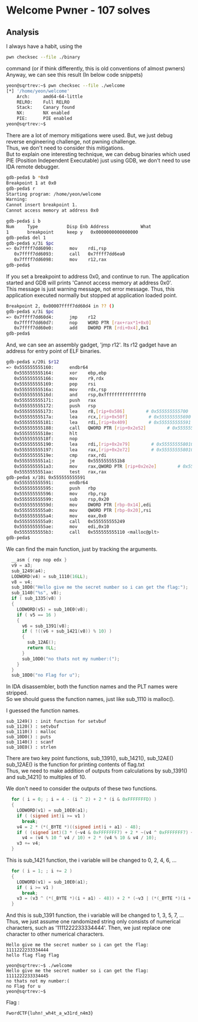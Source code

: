# Welcome Pwner - 107 solves

## Analysis

I always have a habit, using the 
```bash
pwn checksec --file ./binary
```
 command (or if think differently, this is old conventions of almost pwners)  
Anyway, we can see this result (In below code snippets)  
```bash
yeon@sqrtrev:~$ pwn checksec --file ./welcome
[*] '/home/yeon/welcome'
    Arch:     amd64-64-little
    RELRO:    Full RELRO
    Stack:    Canary found
    NX:       NX enabled
    PIE:      PIE enabled
yeon@sqrtrev:~$
```

There are a lot of memory mitigations were used. But, we just debug reverse engineering challenge, not pwning challenge.  
Thus, we don't need to consider this mitigations.  
But to explain one interesting technique, we can debug binaries which used PIE (Position Independent Executable) just using GDB, we don't need to use IDA remote debugger.  

```bash
gdb-peda$ b *0x0
Breakpoint 1 at 0x0
gdb-peda$ r
Starting program: /home/yeon/welcome
Warning:
Cannot insert breakpoint 1.
Cannot access memory at address 0x0

gdb-peda$ i b
Num     Type           Disp Enb Address            What
1       breakpoint     keep y   0x0000000000000000
gdb-peda$ del 1
gdb-peda$ x/3i $pc
=> 0x7ffff7dd6090:      mov    rdi,rsp
   0x7ffff7dd6093:      call   0x7ffff7dd6ea0
   0x7ffff7dd6098:      mov    r12,rax
gdb-peda$
```
If you set a breakpoint to address 0x0, and continue to run. The application started and GDB will prints 'Cannot access memory at address 0x0'.  
This message is just warning message, not error message. Thus, this application executed normally but stopped at application loaded point.  

```bash
Breakpoint 2, 0x00007ffff7dd60d4 in ?? ()
gdb-peda$ x/3i $pc
=> 0x7ffff7dd60d4:      jmp    r12
   0x7ffff7dd60d7:      nop    WORD PTR [rax+rax*1+0x0]
   0x7ffff7dd60e0:      add    DWORD PTR [rdi+0x4],0x1
gdb-peda$
```

And, we can see an assembly gadget, 'jmp r12'. Its r12 gadget have an address for entry point of ELF binaries.  

```bash
gdb-peda$ x/20i $r12
=> 0x555555555160:      endbr64
   0x555555555164:      xor    ebp,ebp
   0x555555555166:      mov    r9,rdx
   0x555555555169:      pop    rsi
   0x55555555516a:      mov    rdx,rsp
   0x55555555516d:      and    rsp,0xfffffffffffffff0
   0x555555555171:      push   rax
   0x555555555172:      push   rsp
   0x555555555173:      lea    r8,[rip+0x586]        # 0x555555555700
   0x55555555517a:      lea    rcx,[rip+0x50f]        # 0x555555555690
   0x555555555181:      lea    rdi,[rip+0x409]        # 0x555555555591
   0x555555555188:      call   QWORD PTR [rip+0x2e52]        # 0x555555557fe0
   0x55555555518e:      hlt
   0x55555555518f:      nop
   0x555555555190:      lea    rdi,[rip+0x2e79]        # 0x555555558010
   0x555555555197:      lea    rax,[rip+0x2e72]        # 0x555555558010
   0x55555555519e:      cmp    rax,rdi
   0x5555555551a1:      je     0x5555555551b8
   0x5555555551a3:      mov    rax,QWORD PTR [rip+0x2e2e]        # 0x555555557fd8
   0x5555555551aa:      test   rax,rax
gdb-peda$ x/10i 0x555555555591
   0x555555555591:      endbr64
   0x555555555595:      push   rbp
   0x555555555596:      mov    rbp,rsp
   0x555555555599:      sub    rsp,0x20
   0x55555555559d:      mov    DWORD PTR [rbp-0x14],edi
   0x5555555555a0:      mov    QWORD PTR [rbp-0x20],rsi
   0x5555555555a4:      mov    eax,0x0
   0x5555555555a9:      call   0x555555555249
   0x5555555555ae:      mov    edi,0x10
   0x5555555555b3:      call   0x555555555110 <malloc@plt>
gdb-peda$
```

We can find the main function, just by tracking the arguments.  

```c
  __asm { rep nop edx }
  v9 = a3;
  sub_1249(a4);
  LODWORD(v4) = sub_1110(16LL);
  v8 = v4;
  sub_10D0("Hello give me the secret number so i can get the flag:");
  sub_1140("%s", v8);
  if ( sub_1335(v8) )
  {
    LODWORD(v5) = sub_10E0(v8);
    if ( v5 == 16 )
    {
      v6 = sub_1391(v8);
      if ( !((v6 + sub_1421(v8)) % 10) )
      {
        sub_12AE();
        return 0LL;
      }
      sub_10D0("no thats not my number:(");
    }
  }
  sub_10D0("no Flag for u");
```

In IDA disassembler, both the function names and the PLT names were stripped.  
So we should guess the function names, just like sub_1110 is malloc().  

I guessed the function names.  
```
sub_1249() : init function for setvbuf
sub_1120() : setvbuf
sub_1110() : malloc
sub_10D0() : puts
sub_1140() : scanf
sub_10E0() : strlen
```

There are two key point functions, sub_1391(), sub_1421(), sub_12AE()  
sub_12AE() is the function for printing contents of flag.txt  
Thus, we need to make addition of outputs from calculations by sub_1391() and sub_1421() to multiples of 10.  

We don't need to consider the outputs of these two functions.  

```c
  for ( i = 0; ; i = 4 - (i ^ 2) + 2 * (i & 0xFFFFFFFD) )
  {
    LODWORD(v1) = sub_10E0(a1);
    if ( (signed int)i >= v1 )
      break;
    v4 = 2 * (*(_BYTE *)((signed int)i + a1) - 48);
    if ( (signed int)(3 * (~v4 & 0xFFFFFFF7) + 2 * ~(v4 ^ 0xFFFFFFF7) + 3 * (v4 & 8) - 2 * ~(v4 & 0xFFFFFFF7)) > 0 )
      v4 = (v4 % 10 ^ v4 / 10) + 2 * (v4 % 10 & v4 / 10);
    v3 += v4;
  }
```

This is sub_1421 function, the i variable will be changed to 0, 2, 4, 6, ...  

```c
  for ( i = 1; ; i += 2 )
  {
    LODWORD(v1) = sub_10E0(a1);
    if ( i >= v1 )
      break;
    v3 = (v3 ^ (*(_BYTE *)(i + a1) - 48)) + 2 * (~v3 | (*(_BYTE *)(i + a1) - 48)) - 2 * ~v3;
  }
```

And this is sub_1391 function, the i variable will be changed to 1, 3, 5, 7, ...  
Thus, we just assume one randomized string only consists of numerical characters, such as '1111222233334444'. Then, we just replace one character to other numerical characters.  

```yeon@sqrtrev:~$ ./welcome
Hello give me the secret number so i can get the flag:
1111222233334444
hello flag flag flag

yeon@sqrtrev:~$ ./welcome
Hello give me the secret number so i can get the flag:
1111222233334445
no thats not my number:(
no Flag for u
yeon@sqrtrev:~$
```

Flag : 
```
FwordCTF{luhn!_wh4t_a_w31rd_n4m3}
```